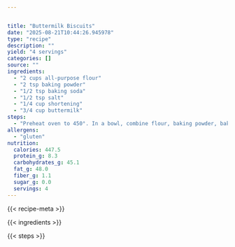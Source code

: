 ```yaml
---


title: "Buttermilk Biscuits"
date: "2025-08-21T10:44:26.945978"
type: "recipe"
description: ""
yield: "4 servings"
categories: []
source: ""
ingredients:
  - "2 cups all-purpose flour"
  - "2 tsp baking powder"
  - "1/2 tsp baking soda"
  - "1/2 tsp salt"
  - "1/4 cup shortening"
  - "3/4 cup buttermilk"
steps:
  - "Preheat oven to 450°. In a bowl, combine flour, baking powder, baking soda and salt; cut in shortening until the mixture resembles coarse crumbs. Stir in buttermilk. On a floured surface, knead 10-12 times. Roll to 1/2 inch thickness; cut with a 2-2 1/2 in. biscuit cutter. Place on a lightly greased baking sheet. Bake at 450° for 10-15 minutes or until golden brown. Brush with melted butter. Yield: 10 biscuits. Can use powdered buttermilk – add water to make 3/4 cup buttermilk."
allergens:
  - "gluten"
nutrition:
  calories: 447.5
  protein_g: 8.3
  carbohydrates_g: 45.1
  fat_g: 48.0
  fiber_g: 1.1
  sugar_g: 0.0
  servings: 4
---
```


{{< recipe-meta >}}

{{< ingredients >}}

{{< steps >}}
